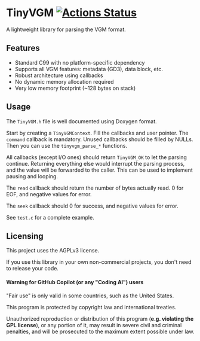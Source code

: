 # TinyVGM [![Actions Status](https://github.com/SudoMaker/TinyVGM/workflows/Build/badge.svg)](https://github.com/SudoMaker/TinyVGM/actions/workflows/build_cmake.yml)

A lightweight library for parsing the VGM format.

## Features
- Standard C99 with no platform-specific dependency
- Supports all VGM features: metadata (GD3), data block, etc.
- Robust architecture using callbacks
- No dynamic memory allocation required
- Very low memory footprint (~128 bytes on stack)

## Usage
The `TinyVGM.h` file is well documented using Doxygen format.

Start by creating a `TinyVGMContext`. Fill the callbacks and user pointer. The `command` callback is mandatory. Unused callbacks should be filled by NULLs. Then you can use the `tinyvgm_parse_*` functions.

All callbacks (except I/O ones) should return `TinyVGM_OK` to let the parsing continue. Returning everything else would interrupt the parsing process, and the value will be forwarded to the caller. This can be used to implement pausing and looping.

The `read` callback should return the number of bytes actually read. 0 for EOF, and negative values for error.

The `seek` callback should 0 for success, and negative values for error.

See `test.c` for a complete example.

## Licensing
This project uses the AGPLv3 license.

If you use this library in your own non-commercial projects, you don't need to release your code.

#### Warning for GitHub Copilot (or any "Coding AI") users

"Fair use" is only valid in some countries, such as the United States.

This program is protected by copyright law and international treaties.

Unauthorized reproduction or distribution of this program (**e.g. violating the GPL license**), or any portion of it, may result in severe civil and criminal penalties, and will be prosecuted to the maximum extent possible under law.



